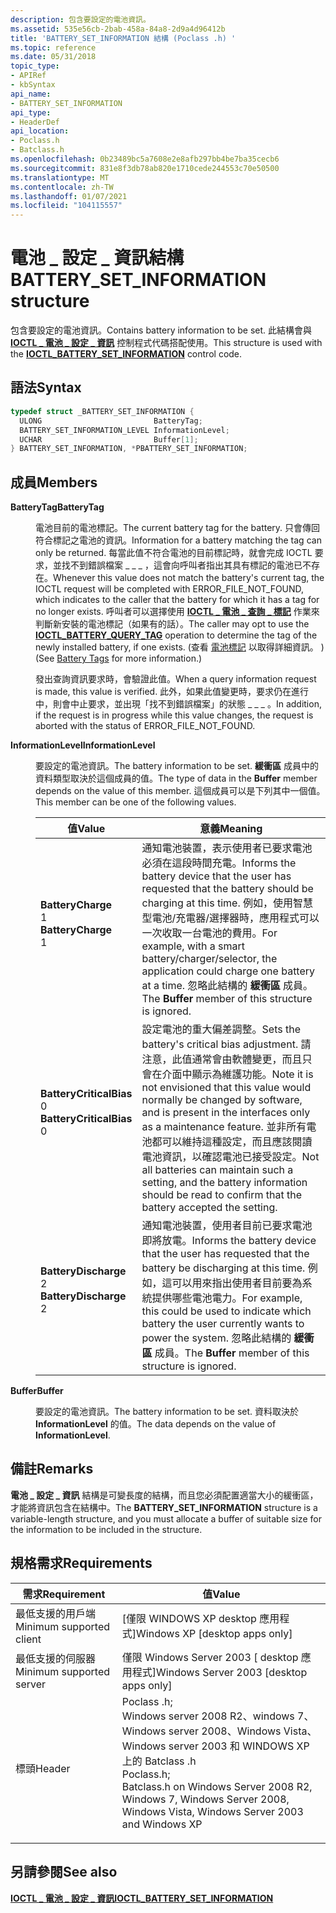 ```yaml
---
description: 包含要設定的電池資訊。
ms.assetid: 535e56cb-2bab-458a-84a8-2d9a4d96412b
title: 'BATTERY_SET_INFORMATION 結構 (Poclass .h) '
ms.topic: reference
ms.date: 05/31/2018
topic_type:
- APIRef
- kbSyntax
api_name:
- BATTERY_SET_INFORMATION
api_type:
- HeaderDef
api_location:
- Poclass.h
- Batclass.h
ms.openlocfilehash: 0b23489bc5a7608e2e8afb297bb4be7ba35cecb6
ms.sourcegitcommit: 831e8f3db78ab820e1710cede244553c70e50500
ms.translationtype: MT
ms.contentlocale: zh-TW
ms.lasthandoff: 01/07/2021
ms.locfileid: "104115557"
---
```

# <a name="battery_set_information-structure"></a><span data-ttu-id="63666-103">電池 \_ 設定 \_ 資訊結構</span><span class="sxs-lookup"><span data-stu-id="63666-103">BATTERY\_SET\_INFORMATION structure</span></span>

<span data-ttu-id="63666-104">包含要設定的電池資訊。</span><span class="sxs-lookup"><span data-stu-id="63666-104">Contains battery information to be set.</span></span> <span data-ttu-id="63666-105">此結構會與 [**IOCTL \_ 電池 \_ 設定 \_ 資訊**](ioctl-battery-set-information.md) 控制程式代碼搭配使用。</span><span class="sxs-lookup"><span data-stu-id="63666-105">This structure is used with the [**IOCTL\_BATTERY\_SET\_INFORMATION**](ioctl-battery-set-information.md) control code.</span></span>

## <a name="syntax"></a><span data-ttu-id="63666-106">語法</span><span class="sxs-lookup"><span data-stu-id="63666-106">Syntax</span></span>


```C++
typedef struct _BATTERY_SET_INFORMATION {
  ULONG                         BatteryTag;
  BATTERY_SET_INFORMATION_LEVEL InformationLevel;
  UCHAR                         Buffer[1];
} BATTERY_SET_INFORMATION, *PBATTERY_SET_INFORMATION;
```



## <a name="members"></a><span data-ttu-id="63666-107">成員</span><span class="sxs-lookup"><span data-stu-id="63666-107">Members</span></span>

<dl> <dt>

<span data-ttu-id="63666-108">**BatteryTag**</span><span class="sxs-lookup"><span data-stu-id="63666-108">**BatteryTag**</span></span>
</dt> <dd>

<span data-ttu-id="63666-109">電池目前的電池標記。</span><span class="sxs-lookup"><span data-stu-id="63666-109">The current battery tag for the battery.</span></span> <span data-ttu-id="63666-110">只會傳回符合標記之電池的資訊。</span><span class="sxs-lookup"><span data-stu-id="63666-110">Information for a battery matching the tag can only be returned.</span></span> <span data-ttu-id="63666-111">每當此值不符合電池的目前標記時，就會完成 IOCTL 要求，並找不到錯誤檔案 \_ \_ \_ ，這會向呼叫者指出其具有標記的電池已不存在。</span><span class="sxs-lookup"><span data-stu-id="63666-111">Whenever this value does not match the battery's current tag, the IOCTL request will be completed with ERROR\_FILE\_NOT\_FOUND, which indicates to the caller that the battery for which it has a tag for no longer exists.</span></span> <span data-ttu-id="63666-112">呼叫者可以選擇使用 [**IOCTL \_ 電池 \_ 查詢 \_ 標記**](ioctl-battery-query-tag.md) 作業來判斷新安裝的電池標記（如果有的話）。</span><span class="sxs-lookup"><span data-stu-id="63666-112">The caller may opt to use the [**IOCTL\_BATTERY\_QUERY\_TAG**](ioctl-battery-query-tag.md) operation to determine the tag of the newly installed battery, if one exists.</span></span> <span data-ttu-id="63666-113"> (查看 [電池標記](battery-information.md) 以取得詳細資訊。 ) </span><span class="sxs-lookup"><span data-stu-id="63666-113">(See [Battery Tags](battery-information.md) for more information.)</span></span>

<span data-ttu-id="63666-114">發出查詢資訊要求時，會驗證此值。</span><span class="sxs-lookup"><span data-stu-id="63666-114">When a query information request is made, this value is verified.</span></span> <span data-ttu-id="63666-115">此外，如果此值變更時，要求仍在進行中，則會中止要求，並出現「找不到錯誤檔案」的狀態 \_ \_ \_ 。</span><span class="sxs-lookup"><span data-stu-id="63666-115">In addition, if the request is in progress while this value changes, the request is aborted with the status of ERROR\_FILE\_NOT\_FOUND.</span></span>

</dd> <dt>

<span data-ttu-id="63666-116">**InformationLevel**</span><span class="sxs-lookup"><span data-stu-id="63666-116">**InformationLevel**</span></span>
</dt> <dd>

<span data-ttu-id="63666-117">要設定的電池資訊。</span><span class="sxs-lookup"><span data-stu-id="63666-117">The battery information to be set.</span></span> <span data-ttu-id="63666-118">**緩衝區** 成員中的資料類型取決於這個成員的值。</span><span class="sxs-lookup"><span data-stu-id="63666-118">The type of data in the **Buffer** member depends on the value of this member.</span></span> <span data-ttu-id="63666-119">這個成員可以是下列其中一個值。</span><span class="sxs-lookup"><span data-stu-id="63666-119">This member can be one of the following values.</span></span>



| <span data-ttu-id="63666-120">值</span><span class="sxs-lookup"><span data-stu-id="63666-120">Value</span></span>                                                                                                                                                                                                                                                                       | <span data-ttu-id="63666-121">意義</span><span class="sxs-lookup"><span data-stu-id="63666-121">Meaning</span></span>                                                                                                                                                                                                                                                                                                                                              |
|-----------------------------------------------------------------------------------------------------------------------------------------------------------------------------------------------------------------------------------------------------------------------------|------------------------------------------------------------------------------------------------------------------------------------------------------------------------------------------------------------------------------------------------------------------------------------------------------------------------------------------------------|
| <span id="BatteryCharge"></span><span id="batterycharge"></span><span id="BATTERYCHARGE"></span><dl> <span data-ttu-id="63666-122"><dt>**BatteryCharge**</dt> <dt>1</dt></span><span class="sxs-lookup"><span data-stu-id="63666-122"><dt>**BatteryCharge**</dt> <dt>1</dt></span></span> </dl>                         | <span data-ttu-id="63666-123">通知電池裝置，表示使用者已要求電池必須在這段時間充電。</span><span class="sxs-lookup"><span data-stu-id="63666-123">Informs the battery device that the user has requested that the battery should be charging at this time.</span></span> <span data-ttu-id="63666-124">例如，使用智慧型電池/充電器/選擇器時，應用程式可以一次收取一台電池的費用。</span><span class="sxs-lookup"><span data-stu-id="63666-124">For example, with a smart battery/charger/selector, the application could charge one battery at a time.</span></span> <span data-ttu-id="63666-125">忽略此結構的 **緩衝區** 成員。</span><span class="sxs-lookup"><span data-stu-id="63666-125">The **Buffer** member of this structure is ignored.</span></span><br/>                                                                      |
| <span id="BatteryCriticalBias"></span><span id="batterycriticalbias"></span><span id="BATTERYCRITICALBIAS"></span><dl> <span data-ttu-id="63666-126"><dt>**BatteryCriticalBias**</dt> <dt>0</dt></span><span class="sxs-lookup"><span data-stu-id="63666-126"><dt>**BatteryCriticalBias**</dt> <dt>0</dt></span></span> </dl> | <span data-ttu-id="63666-127">設定電池的重大偏差調整。</span><span class="sxs-lookup"><span data-stu-id="63666-127">Sets the battery's critical bias adjustment.</span></span> <span data-ttu-id="63666-128">請注意，此值通常會由軟體變更，而且只會在介面中顯示為維護功能。</span><span class="sxs-lookup"><span data-stu-id="63666-128">Note it is not envisioned that this value would normally be changed by software, and is present in the interfaces only as a maintenance feature.</span></span> <span data-ttu-id="63666-129">並非所有電池都可以維持這種設定，而且應該閱讀電池資訊，以確認電池已接受設定。</span><span class="sxs-lookup"><span data-stu-id="63666-129">Not all batteries can maintain such a setting, and the battery information should be read to confirm that the battery accepted the setting.</span></span><br/> |
| <span id="BatteryDischarge"></span><span id="batterydischarge"></span><span id="BATTERYDISCHARGE"></span><dl> <span data-ttu-id="63666-130"><dt>**BatteryDischarge**</dt> <dt>2</dt></span><span class="sxs-lookup"><span data-stu-id="63666-130"><dt>**BatteryDischarge**</dt> <dt>2</dt></span></span> </dl>             | <span data-ttu-id="63666-131">通知電池裝置，使用者目前已要求電池即將放電。</span><span class="sxs-lookup"><span data-stu-id="63666-131">Informs the battery device that the user has requested that the battery be discharging at this time.</span></span> <span data-ttu-id="63666-132">例如，這可以用來指出使用者目前要為系統提供哪些電池電力。</span><span class="sxs-lookup"><span data-stu-id="63666-132">For example, this could be used to indicate which battery the user currently wants to power the system.</span></span> <span data-ttu-id="63666-133">忽略此結構的 **緩衝區** 成員。</span><span class="sxs-lookup"><span data-stu-id="63666-133">The **Buffer** member of this structure is ignored.</span></span><br/>                                                                          |



 

</dd> <dt>

<span data-ttu-id="63666-134">**Buffer**</span><span class="sxs-lookup"><span data-stu-id="63666-134">**Buffer**</span></span>
</dt> <dd>

<span data-ttu-id="63666-135">要設定的電池資訊。</span><span class="sxs-lookup"><span data-stu-id="63666-135">The battery information to be set.</span></span> <span data-ttu-id="63666-136">資料取決於 **InformationLevel** 的值。</span><span class="sxs-lookup"><span data-stu-id="63666-136">The data depends on the value of **InformationLevel**.</span></span>

</dd> </dl>

## <a name="remarks"></a><span data-ttu-id="63666-137">備註</span><span class="sxs-lookup"><span data-stu-id="63666-137">Remarks</span></span>

<span data-ttu-id="63666-138">**電池 \_ 設定 \_ 資訊** 結構是可變長度的結構，而且您必須配置適當大小的緩衝區，才能將資訊包含在結構中。</span><span class="sxs-lookup"><span data-stu-id="63666-138">The **BATTERY\_SET\_INFORMATION** structure is a variable-length structure, and you must allocate a buffer of suitable size for the information to be included in the structure.</span></span>

## <a name="requirements"></a><span data-ttu-id="63666-139">規格需求</span><span class="sxs-lookup"><span data-stu-id="63666-139">Requirements</span></span>



| <span data-ttu-id="63666-140">需求</span><span class="sxs-lookup"><span data-stu-id="63666-140">Requirement</span></span> | <span data-ttu-id="63666-141">值</span><span class="sxs-lookup"><span data-stu-id="63666-141">Value</span></span> |
|-------------------------------------|---------------------------------------------------------------------------------------------------------------------------------------------------------------------------------------------------------------------------------------------------------------------|
| <span data-ttu-id="63666-142">最低支援的用戶端</span><span class="sxs-lookup"><span data-stu-id="63666-142">Minimum supported client</span></span><br/> | <span data-ttu-id="63666-143">\[僅限 WINDOWS XP desktop 應用程式\]</span><span class="sxs-lookup"><span data-stu-id="63666-143">Windows XP \[desktop apps only\]</span></span><br/>                                                                                                                                                                                                                         |
| <span data-ttu-id="63666-144">最低支援的伺服器</span><span class="sxs-lookup"><span data-stu-id="63666-144">Minimum supported server</span></span><br/> | <span data-ttu-id="63666-145">僅限 Windows Server 2003 \[ desktop 應用程式\]</span><span class="sxs-lookup"><span data-stu-id="63666-145">Windows Server 2003 \[desktop apps only\]</span></span><br/>                                                                                                                                                                                                                |
| <span data-ttu-id="63666-146">標頭</span><span class="sxs-lookup"><span data-stu-id="63666-146">Header</span></span><br/>                   | <dl> <span data-ttu-id="63666-147"><dt>Poclass .h;</dt><dt>Windows server 2008 R2、windows 7、Windows server 2008、Windows Vista、Windows server 2003 和 WINDOWS XP 上的 Batclass .h</dt></span><span class="sxs-lookup"><span data-stu-id="63666-147"><dt>Poclass.h; </dt> <dt>Batclass.h on Windows Server 2008 R2, Windows 7, Windows Server 2008, Windows Vista, Windows Server 2003 and Windows XP</dt></span></span> </dl> |



## <a name="see-also"></a><span data-ttu-id="63666-148">另請參閱</span><span class="sxs-lookup"><span data-stu-id="63666-148">See also</span></span>

<dl> <dt>

[<span data-ttu-id="63666-149">**IOCTL \_ 電池 \_ 設定 \_ 資訊**</span><span class="sxs-lookup"><span data-stu-id="63666-149">**IOCTL\_BATTERY\_SET\_INFORMATION**</span></span>](ioctl-battery-set-information.md)
</dt> </dl>

 

 




